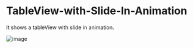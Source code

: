 # TableView-with-Slide-In-Animation

It shows a tableView with slide in animation.

![image](https://github.com/mary1997013/TableView-with-Slide-In-Animation/blob/master/ezgif.com-video-to-gif.gif)
